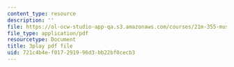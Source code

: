 ```yaml
---
content_type: resource
description: ''
file: https://ol-ocw-studio-app-qa.s3.amazonaws.com/courses/21m-355-musical-improvisation-spring-2013/721c4b4ef017291996d3bb22bf0cecb3_P1vVyKziWk.pdf
file_type: application/pdf
resourcetype: Document
title: 3play pdf file
uid: 721c4b4e-f017-2919-96d3-bb22bf0cecb3
---
```

